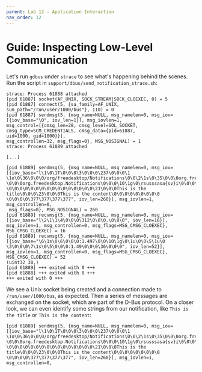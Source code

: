 ```yaml
---
parent: Lab 12 - Application Interaction
nav_order: 12
---
```


# Guide: Inspecting Low-Level Communication

Let's run `gdbus` under `strace` to see what's happening behind the scenes.
Run the script in `support/dbus/send_notification_strace.sh`:

```console
strace: Process 61888 attached
[pid 61887] socket(AF_UNIX, SOCK_STREAM|SOCK_CLOEXEC, 0) = 5
[pid 61887] connect(5, {sa_family=AF_UNIX, sun_path="/run/user/1000/bus"}, 110) = 0
[pid 61887] sendmsg(5, {msg_name=NULL, msg_namelen=0, msg_iov=[{iov_base="\0", iov_len=1}], msg_iovlen=1,
msg_control=[{cmsg_len=28, cmsg_level=SOL_SOCKET, cmsg_type=SCM_CREDENTIALS, cmsg_data={pid=61887,
uid=1000, gid=1000}}],
msg_controllen=32, msg_flags=0}, MSG_NOSIGNAL) = 1
strace: Process 61889 attached

[...]

[pid 61889] sendmsg(5, {msg_name=NULL, msg_namelen=0, msg_iov=[{iov_base="l\1\0\1T\0\0\0\3\0\0\0\237\0\0\0\1
\1o\0\36\0\0\0/org/freedesktop/Notifications\0\0\2\1s\0\35\0\0\0org.freedesktop.Notifications\0\0\0\6\1s\0\35
\0\0\0org.freedesktop.Notifications\0\0\0\10\1g\0\rsusssasa{sv}i\0\0\0\0\0\0\3\1s\0\6\0\0\0Notify\0\0\0\0\0\0
\0\0\0\0\0\0\0\0\0\0\0\0\0\0\0\0\21\0\0\0This is the title\0\0\0\23\0\0\0This is the content\0\0\0\0\0\0\0\0\0
\0\0\0\0\377\377\377\377", iov_len=260}], msg_iovlen=1, msg_controllen=0,
 msg_flags=0}, MSG_NOSIGNAL) = 260
[pid 61889] recvmsg(5, {msg_name=NULL, msg_namelen=0, msg_iov=[{iov_base="l\2\1\1\4\0\0\0\312\0\0\0.\0\0\0", iov_len=16}],
msg_iovlen=1, msg_controllen=0, msg_flags=MSG_CMSG_CLOEXEC}, MSG_CMSG_CLOEXEC) = 16
[pid 61889] recvmsg(5, {msg_name=NULL, msg_namelen=0, msg_iov=[{iov_base="\6\1s\0\6\0\0\0:1.497\0\0\10\1g\0\1u\0\0\5\1u\0
\3\0\0\0\7\1s\0\5\0\0\0:1.49\0\0\0\36\0\0\0", iov_len=52}], msg_iovlen=1, msg_controllen=0, msg_flags=MSG_CMSG_CLOEXEC}, MSG_CMSG_CLOEXEC) = 52
(uint32 30,)
[pid 61889] +++ exited with 0 +++
[pid 61888] +++ exited with 0 +++
+++ exited with 0 +++
```

We see a Unix socket being created and a connection made to `/run/user/1000/bus`, as expected.
Then a series of messages are exchanged on the socket, which are part of the D-Bus protocol.
On a closer look, we can even identify some strings from our notification, like `This is the title` or `This is the content`:

```console
[pid 61889] sendmsg(5, {msg_name=NULL, msg_namelen=0, msg_iov=[{iov_base="l\1\0\1T\0\0\0\3\0\0\0\237\0\0\0\1
\1o\0\36\0\0\0/org/freedesktop/Notifications\0\0\2\1s\0\35\0\0\0org.freedesktop.Notifications\0\0\0\6\1s\0\35
\0\0\0org.freedesktop.Notifications\0\0\0\10\1g\0\rsusssasa{sv}i\0\0\0\0\0\0\3\1s\0\6\0\0\0Notify\0\0\0\0\0\0
\0\0\0\0\0\0\0\0\0\0\0\0\0\0\0\0\21\0\0\0This is the title\0\0\0\23\0\0\0This is the content\0\0\0\0\0\0\0\0\0
\0\0\0\0\377\377\377\377", iov_len=260}], msg_iovlen=1, msg_controllen=0,
```
